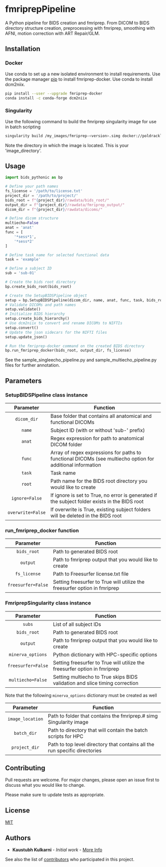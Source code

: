 # fmriprepPipeline

A Python pipeline for BIDS creation and fmriprep.
From DICOM to BIDS directory structure creation, preprocessing with fmriprep, smoothing with AFNI, motion correction with ART Repair/GLM.

## Installation

### Docker

Use conda to set up a new isolated environment to install requirements.
Use the package manager [pip](https://pip.pypa.io/en/stable/) to install fmriprep-docker.
Use conda to install dcm2niix.

```bash
pip install --user --upgrade fmriprep-docker
conda install -c conda-forge dcm2niix
```

### Singularity

Use the following command to build the fmriprep singularity image for use in batch scripting

```bash
singularity build /my_images/fmriprep-<version>.simg docker://poldracklab/fmriprep:<version>
```

Note the directory in which the image is located. This is your 'image_directory'.

## Usage

```python
import bids_pythonic as bp

# Define your path names
fs_license = '/path/to/license.txt'
project_dir = '/path/to/project/'
bids_root = f"{project_dir}/rawdata/bids_root/"
output_dir = f"{project_dir}/rawdata/fmriprep_output/"
dicom_dir = f"{project_dir}/rawdata/dicoms/"

# Define dicom structure
multiecho=False
anat = 'anat'
func = [ 
    '*sess*1',
    '*sess*2'
]

# Define task name for selected functional data
task = 'example'

# Define a subject ID
sub = 'sub-01'

# Create the bids root directory
bp.create_bids_root(bids_root)

# Create the SetupBIDSPipeline object
setup = bp.SetupBIDSPipeline(dicom_dir, name, anat, func, task, bids_root, ignore=True)
# Validate DICOMs and path names
setup.validate()
# Initialize BIDS hierarchy
setup.create_bids_hierarchy()
# Use dcm2niix to convert and rename DICOMs to NIFTIs
setup.convert()
# Update the json sidecars for the NIFTI files
setup.update_json()

# Run the fmriprep-docker command on the created BIDS directory
bp.run_fmriprep_docker(bids_root, output_dir, fs_license)
```

See the sample_singleecho_pipeline.py and sample_multiecho_pipeline.py files for further annotation.

## Parameters

### SetupBIDSPipeline class instance

| Parameter | Function |
| :----: | --- |
| `dicom_dir` | Base folder that contains all anatomical and functional DICOMs |
| `name` | Subject ID (with or without 'sub-' prefix) |
| `anat` | Regex expression for path to anatomical DICOM folder |
| `func` | Array of regex expressions for paths to functional DICOMs (see multiecho option for additional information |
| `task` | Task name |
| `root` | Path name for the BIDS root directory you would like to create |
| `ignore=False` | If ignore is set to True, no error is generated if the subject folder exists in the BIDS root |
| `overwrite=False` | If overwrite is True, existing subject folders will be deleted in the BIDS root |

### run_fmriprep_docker function

| Parameter | Function |
| :----: | --- |
| `bids_root` | Path to generated BIDS root |
| `output` | Path to fmriprep output that you would like to create |
| `fs_license` | Path to Freesurfer license.txt file |
| `freesurfer=False` | Setting freesurfer to True will utilize the freesurfer option in fmriprep |

### FmriprepSingularity class instance

| Parameter | Function |
| :----: | --- |
| `subs` | List of all subject IDs |
| `bids_root` | Path to generated BIDS root |
| `output` | Path to fmriprep output that you would like to create |
| `minerva_options` | Python dictionary with HPC-specific options |
| `freesurfer=False` | Setting freesurfer to True will utilize the freesurfer option in fmriprep |
| `multiecho=False` | Setting multiecho to True skips BIDS validation and slice timing correction |

Note that the following `minerva_options` dictionary must be created as well

| Parameter | Function |
| :----: | --- |
| `image_location` | Path to folder that contains the fmriprep.# simg Singularity image |
| `batch_dir` | Path to directory that will contain the batch scripts for HPC |
| `project_dir` | Path to top level directory that contains all the run specific directories |


## Contributing
Pull requests are welcome. For major changes, please open an issue first to discuss what you would like to change.

Please make sure to update tests as appropriate.

## License
[MIT](https://choosealicense.com/licenses/mit/)

## Authors

* **Kaustubh Kulkarni** - *Initial work* - [More Info](https://kulkarnik.com)

See also the list of [contributors](https://github.com/your/project/contributors) who participated in this project.


